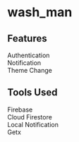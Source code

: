 # wash_man

## Features

Authentication<br />
Notification<br />
Theme Change<br />

## Tools Used

Firebase <br />
Cloud Firestore<br />
Local Notification<br />
Getx<br />
